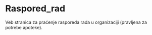 # Raspored_rad
Veb stranica za praćenje rasporeda rada u organizaciji (pravljena za potrebe apoteke). 
